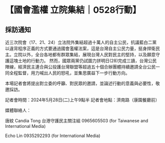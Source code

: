 # 【國會濫權 立院集結｜0528行動】
## 採訪通知

近三次院會（17、21、24）立法院外集結超過十萬人的自主公民，抗議藍白二黨以違背程序正義的方式要通過國會濫權法案，這是台灣自主公民力量，挺身捍衛民主。立院以外，全台各地都有群眾集結，展現台灣人民對民主的堅持，以及願意守護這塊土地的行動力。
然而，國眾兩黨仍試圖力拼明日(28)完成三讀，台灣公民陣線，經濟民主連合與公投護台灣聯盟等超過五十個合辦團體持續邀請全台公民一同全程監督，用力喊出人民的怒吼，並集思廣益下一步行動方向。

本場記者會將提出對立委的呼籲、對民眾的邀請，並論述行動的意義與必要性，敬邀採訪。


記者會時間：2024年5月28日(二)上午9點半
記者會地點：濟南路（康園餐廳前）

媒體聯絡人：

唐紋 Candia Tong 台港守護民主關注組 0965605503 (for Taiwanese and International Media)

Echo Lin 0935292293 (for International Media)